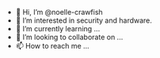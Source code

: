 - 👋 Hi, I’m @noelle-crawfish
- 👀 I’m interested in security and hardware.
- 🌱 I’m currently learning ...
- 💞️ I’m looking to collaborate on ...
- 📫 How to reach me ...

<!---
noelle-crawfish/noelle-crawfish is a ✨ special ✨ repository because its `README.md` (this file) appears on your GitHub profile.
You can click the Preview link to take a look at your changes.
--->
